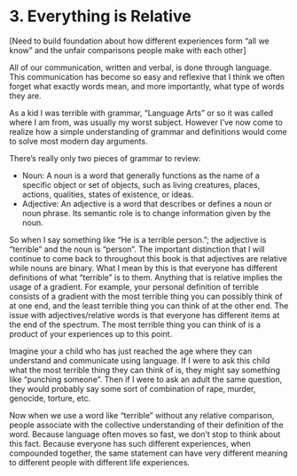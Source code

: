 # 3. Everything is Relative 

[Need to build foundation about how different experiences form “all we know” and the unfair comparisons people make with each other]

All of our communication, written and verbal, is done through language. This communication has become so easy and reflexive that I think we often forget what exactly words mean, and more importantly, what type of words they are. 

As a kid I was terrible with grammar, “Language Arts” or so it was called where I am from, was usually my worst subject. However I’ve now come to realize how a simple understanding of grammar and definitions would come to solve most modern day arguments. 

There’s really only two pieces of grammar to review: 
- Noun: A noun is a word that generally functions as the name of a specific object or set of objects, such as living creatures, places, actions, qualities, states of existence, or ideas.
- Adjective: An adjective is a word that describes or defines a noun or noun phrase. Its semantic role is to change information given by the noun.

So when I say something like “He is a terrible person.”; the adjective is “terrible” and the noun is “person”. The important distinction that I will continue to come back to throughout this book is that adjectives are relative while nouns are binary. What I mean by this is that everyone has different definitions of what “terrible” is to them. Anything that is relative implies the usage of a gradient. For example, your personal definition of terrible consists of a gradient with the most terrible thing you can possibly think of at one end, and the least terrible thing you can think of at the other end. The issue with adjectives/relative words is that everyone has different items at the end of the spectrum. The most terrible thing you can think of is a product of your experiences up to this point. 

Imagine your a child who has just reached the age where they can understand and communicate using language. If I were to ask this child what the most terrible thing they can think of is, they might say something like “punching someone”. Then if I were to ask an adult the same question, they would probably say some sort of combination of rape, murder, genocide, torture, etc. 

Now when we use a word like “terrible” without any relative comparison, people associate with the collective understanding of their definition of the word. Because language often moves so fast, we don’t stop to think about this fact. Because everyone has such different experiences, when compounded together, the same statement can have very different meaning to different people with different life experiences. 
